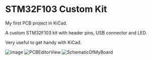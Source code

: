 # STM32F103 Custom Kit

My first PCB project in KiCad. 

A custom STM32F103 kit with header pins, USB connector and LED.

Very useful to get handy with KiCad.

![image](https://user-images.githubusercontent.com/123891760/227999025-0883bd77-0396-47e6-8c60-f55fd5e316a8.png)
![PCBEditorView](https://user-images.githubusercontent.com/123891760/227999060-c437c73e-af0c-45e4-ac19-2406198cb3fc.png)
![SchematicOfMyBoard](https://user-images.githubusercontent.com/123891760/227999077-0e42469b-5f64-4a67-83ea-4bf017caab61.png)
